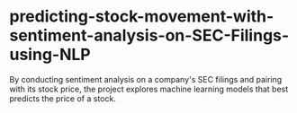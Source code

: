 # predicting-stock-movement-with-sentiment-analysis-on-SEC-Filings-using-NLP
By conducting sentiment analysis on a company's SEC filings and pairing with its stock price, the project explores machine learning models that best predicts the price of a stock. 
